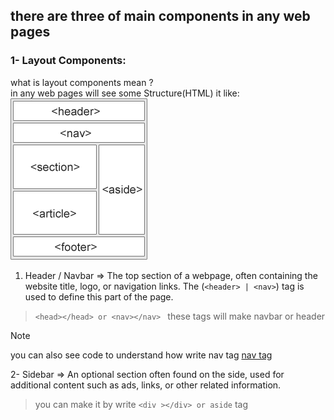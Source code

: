 ## there are three of main components in any web pages 
### 1- Layout Components:
what is layout components mean ? <br>
in any web pages will see some Structure(HTML) 
it like: <br>
![this is Structure(HTML)](https://github.com/aymenezz/explain_Components_in_webPages/blob/main/picture/img_sem_elements.gif)
1. Header / Navbar =>  The top section of a webpage, often containing the website title, logo, or navigation links. The (`<header> | <nav>`) tag is used to define this part of the page.
> `<head></head> or <nav></nav> ` these tags will make navbar or header <br>


> [!NOTE]
>  you can also see code to understand how write nav tag [nav tag](https://github.com/aymenezz/explain_Components_in_webPages/blob/main/example_each_components/Navbar/navbar.html)


2- Sidebar => An optional section often found on the side, used for additional content such as ads, links, or other related information.
> you can make it by write `<div ></div> or aside` tag






